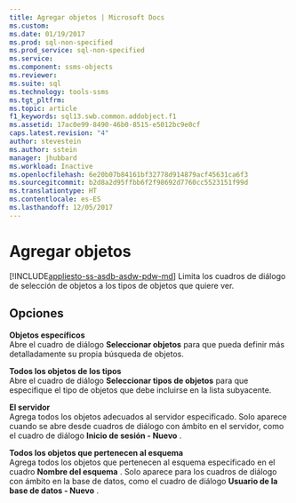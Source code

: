 ```yaml
---
title: Agregar objetos | Microsoft Docs
ms.custom: 
ms.date: 01/19/2017
ms.prod: sql-non-specified
ms.prod_service: sql-non-specified
ms.service: 
ms.component: ssms-objects
ms.reviewer: 
ms.suite: sql
ms.technology: tools-ssms
ms.tgt_pltfrm: 
ms.topic: article
f1_keywords: sql13.swb.common.addobject.f1
ms.assetid: 17ac0e99-8490-46b0-8515-e5012bc9e0cf
caps.latest.revision: "4"
author: stevestein
ms.author: sstein
manager: jhubbard
ms.workload: Inactive
ms.openlocfilehash: 6e20b07b84161bf32778d914879acf45631ca6f3
ms.sourcegitcommit: b2d8a2d95ffbb6f2f98692d7760cc5523151f99d
ms.translationtype: HT
ms.contentlocale: es-ES
ms.lasthandoff: 12/05/2017
---
```

# <a name="add-objects"></a>Agregar objetos
[!INCLUDE[appliesto-ss-asdb-asdw-pdw-md](../../includes/appliesto-ss-asdb-asdw-pdw-md.md)] Limita los cuadros de diálogo de selección de objetos a los tipos de objetos que quiere ver.  
  
## <a name="options"></a>Opciones  
**Objetos específicos**  
Abre el cuadro de diálogo **Seleccionar objetos** para que pueda definir más detalladamente su propia búsqueda de objetos.  
  
**Todos los objetos de los tipos**  
Abre el cuadro de diálogo **Seleccionar tipos de objetos** para que especifique el tipo de objetos que debe incluirse en la lista subyacente.  
  
**El servidor** *<servername>*  
Agrega todos los objetos adecuados al servidor especificado. Solo aparece cuando se abre desde cuadros de diálogo con ámbito en el servidor, como el cuadro de diálogo **Inicio de sesión - Nuevo** .  
  
**Todos los objetos que pertenecen al esquema**  
Agrega todos los objetos que pertenecen al esquema especificado en el cuadro **Nombre del esquema** . Solo aparece para los cuadros de diálogo con ámbito en la base de datos, como el cuadro de diálogo **Usuario de la base de datos - Nuevo** .  
  
